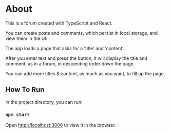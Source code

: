 # About

This is a forum created with TypeScript and React.

You can create posts and comments, which persist in local storage, and view them in the UI.

The app loads a page that asks for a 'title' and 'content'.

After you enter text and press the button, it will display the title and comment, as in a forum, in descending order down the page.

You can add more titles & content, as much as you want, to fill up the page.

## How To Run

In the project directory, you can run:

### `npm start`

Open [http://localhost:3000](http://localhost:3000) to view it in the browser.

